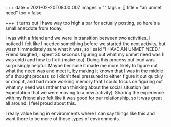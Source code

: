 +++
date = 2021-02-20T08:00:00Z
images = ""
tags = []
title = "an unmet need"
toc = false

+++
It turns out I have way too high a bar for actually posting, so here's a small anecdote from today. 

I was with a friend and we were in transition between two activities. I noticed I felt like I needed something before we started the next activity, but wasn't immediately sure what it was, so I said "I HAVE AN UNMET NEED." Friend laughed, I spent 30 seconds figuring out what my unmet need was (I was cold) and how to fix it (make tea). Doing this process out loud was surprisingly helpful. Maybe because it made me more likely to figure out what the need was and meet it, by making it known that I was in the middle of a thought process so I didn't feel pressured to either figure it out quickly or drop it, and had more working memory that I could focus on figuring out what my need was rather than thinking about the social situation (an expectation that we were moving to a new activity). Sharing the experience with my friend also felt like it was good for our relationship, so it was great all around. I feel proud about this.

I really value being in environments where I can say things like this and want there to be more of those types of environments.